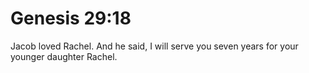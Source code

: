 # Genesis 29:18

Jacob loved Rachel. And he said, I will serve you seven years for your younger daughter Rachel.
